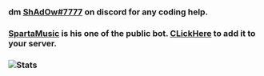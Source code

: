 ###  dm [ShAdOw#7777](https://discordapp.com/users/736573119866732605) on discord for any coding help.
###  [SpartaMusic](https://discord.bots.gg/bots/826806417570136084) is his one of the public bot. [CLickHere](https://discord.com/oauth2/authorize?client_id=826806417570136084&permissions=8&scope=bot) to add it to your server.
###  ![Stats](https://user-images.githubusercontent.com/73932795/113502250-aac2a900-9548-11eb-822e-12bbdea38731.png)

<!--
**CodingWithBroken/CodingWithBroken** is a ✨ _special_ ✨ repository because its `README.md` (this file) appears on your GitHub profile.

Here are some ideas to get you started:

- 🔭 I’m currently working on ...
- 🌱 I’m currently learning ...
- 👯 I’m looking to collaborate on ...
- 🤔 I’m looking for help with ...
- 💬 Ask me about ...
- 📫 How to reach me: ...
- 😄 Pronouns: ...
- ⚡ Fun fact: ...
-->
